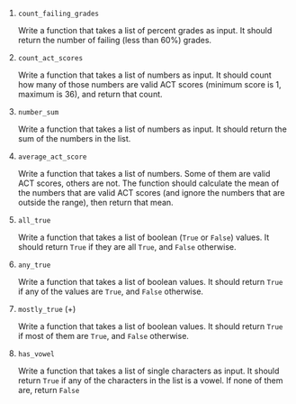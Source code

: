 1. `count_failing_grades`

    Write a function that takes a list of percent grades as input. It should return the number of failing (less than 60%) grades. 

1. `count_act_scores`

    Write a function that takes a list of numbers as input. It should count how many of those numbers are valid ACT scores (minimum score is 1, maximum is 36), and return that count.

1. `number_sum`

    Write a function that takes a list of numbers as input. It should return the sum of the numbers in the list.

1. `average_act_score`

    Write a function that takes a list of numbers. Some of them are valid ACT scores, others are not. The function should calculate the mean of the numbers that are valid ACT scores (and ignore the numbers that are outside the range), then return that mean.

1. `all_true`

    Write a function that takes a list of boolean (`True` or `False`) values. It should return `True` if they are all `True`, and `False` otherwise.

1. `any_true`

    Write a function that takes a list of boolean values. It should return `True` if any of the values are `True`, and `False` otherwise.

1. `mostly_true` (+)

    Write a function that takes a list of boolean values. It should return `True` if most of them are `True`, and `False` otherwise.

1. `has_vowel`

    Write a function that takes a list of single characters as input. It should return `True` if any of the characters in the list is a vowel. If none of them are, return `False`